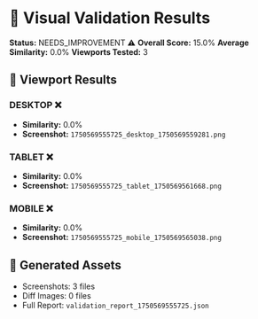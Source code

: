 # 🎯 Visual Validation Results

**Status:** NEEDS_IMPROVEMENT ⚠️
**Overall Score:** 15.0%
**Average Similarity:** 0.0%
**Viewports Tested:** 3

## 📱 Viewport Results

### DESKTOP ❌
- **Similarity:** 0.0%
- **Screenshot:** `1750569555725_desktop_1750569559281.png`

### TABLET ❌
- **Similarity:** 0.0%
- **Screenshot:** `1750569555725_tablet_1750569561668.png`

### MOBILE ❌
- **Similarity:** 0.0%
- **Screenshot:** `1750569555725_mobile_1750569565038.png`

## 📎 Generated Assets

- Screenshots: 3 files
- Diff Images: 0 files
- Full Report: `validation_report_1750569555725.json`
